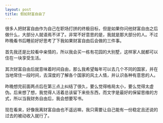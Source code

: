 ```yaml
---
layout: post
title: 假如财富自由了
---
```

很多人把财富自由作为自己在职场打拼的终极目标，但是如果你问他财富自由之后做什么，大部分人就语焉不详了。非常不好意思的是，我就是那大部分的人。不过昨晚看书后睡前好好思考了下我如果财富自由后会做的三件事。<br />
<br />首先我还是比较看中亲情的，所以我会买一栋有花园的大别墅，这样家人就都可以住在一块享受生活。<br />
<br />其次财富自由后就意味着时间自由，那么我希望每年可以去几个不同的国家，并在当地常住一段时间，去深度的了解各个国家的风土人情，并认识各种有意思的人。<br />
<br />昨晚想完前面两点后在第三点上纠结了很久，要么觉得格局太小，要么觉得太虚伪。后来想了想，我觉得人活着总该留下来些东西，而文字是最好的保留思维的方式，所以当我财务自由后，我会想要写书。<br />
<br />现在看来，好像我离财富自由也不遥远嘛，我只需要让自己能有一份稳定且还说的过去的被动收入就行了。

